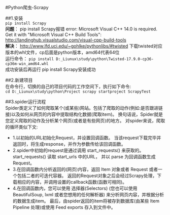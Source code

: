 
#Python爬虫-Scrapy

##1.安装<br>
`pip install Scrapy`<br>
**问题**： pip install Scrapy报错 error: Microsoft Visual C++ 14.0 is required. Get it with "Microsoft Visual C++ Build Tools": http://landinghub.visualstudio.com/visual-cpp-build-tools<br>
**解决**： http://www.lfd.uci.edu/~gohlke/pythonlibs/#twisted 下载twisted对应版本的whl文件，cp后面是python版本，amd64代表64位<br>
运行命令： `pip install D:_Liunux\study\python\Twisted-17.9.0-cp36-cp36m-win_amd64.whl` <br>
成功安装后再运行 pip install Scrapy安装成功

##2.新建项目<br>
 在命令行，切换的自己的项目代码的工作空间下，执行如下命令:<br> 
`cd D:_Liunux\study\python\Project scrapy startproject ScrapyTest`

##3.spider运行流程<br> 
Spider类定义了如何爬取某个(或某些)网站。包括了爬取的动作(例如:是否跟进链接)以及如何从网页的内容中提取结构化数据(爬取item)。 换句话说，Spider就是您定义爬取的动作及分析某个网页(或者是有些网页)的地方。 对spider来说，爬取的循环类似下文:<br>

- 1.以初始的URL初始化Request，并设置回调函数。 当该request下载完毕并返回时，将生成response，并作为参数传给该回调函数。<br>
- 2.spider中初始的request是通过调用 start_requests() 来获取的。start_requests() 读取 start_urls 中的URL， 并以 parse 为回调函数生成 Request。<br>
- 3.在回调函数内分析返回的(网页)内容，返回 Item 对象或者 Request 或者一个包括二者的可迭代容器。 返回的Request对象之后会经过Scrapy处理，下载相应的内容，并调用设置的callback函数(函数可相同)。
- 4.在回调函数内，您可以使用 选择器(Selectors) (您也可以使用BeautifulSoup, lxml 或者您想用的任何解析器) 来分析网页内容，并根据分析的数据生成item。 最后，由spider返回的item将被存到数据库(由某些 Item Pipeline 处理)或使用 Feed exports 存入到文件中。
